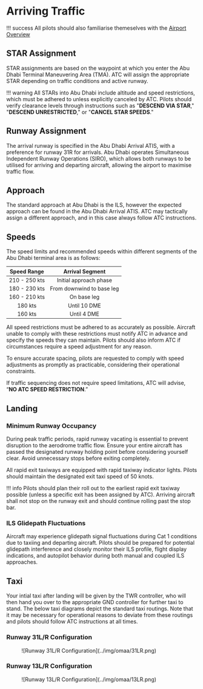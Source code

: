 # Arriving Traffic
!!! success
    All pilots should also familiarise themeselves with the [Airport Overview](overview)

## STAR Assignment
STAR assignments are based on the waypoint at which you enter the Abu Dhabi Terminal Maneuvering Area (TMA). ATC will assign the appropriate STAR depending on traffic conditions and active runway.

!!! warning
    All STARs into Abu Dhabi include altitude and speed restrictions, which must be adhered to unless explicitly canceled by ATC. Pilots should verify clearance levels through instructions such as "**DESCEND VIA STAR**," "**DESCEND UNRESTRICTED**," or "**CANCEL STAR SPEEDS**."

## Runway Assignment
The arrival runway is specified in the Abu Dhabi Arrival ATIS, with a preference for runway 31R for arrivals. Abu Dhabi operates Simultaneous Independent Runway Operations (SIRO), which allows both runways to be utilised for arriving and departing aircraft, allowing the airport to maximise traffic flow.

## Approach
The standard approach at Abu Dhabi is the ILS, however the expected approach can be found in the Abu Dhabi Arrival ATIS. ATC may tactically assign a different approach, and in this case always follow ATC instructions.

## Speeds
The speed limits and recommended speeds within different segments of the Abu Dhabi terminal area is as follows:

|  Speed Range  |              Arrival Segment              |
|:-------------:|:-----------------------------------------:|
| 210 - 250 kts |           Initial approach phase          |
| 180 - 230 kts |         From downwind to base leg         |
| 160 - 210 kts |                 On base leg               |
|    180 kts    |                Until 10 DME               |
|    160 kts    |                Until 4 DME                |

All speed restrictions must be adhered to as accurately as possible. Aircraft unable to comply with these restrictions must notify ATC in advance and specify the speeds they can maintain. Pilots should also inform ATC if circumstances require a speed adjustment for any reason.  

To ensure accurate spacing, pilots are requested to comply with speed adjustments as promptly as practicable, considering their operational constraints.  

If traffic sequencing does not require speed limitations, ATC will advise, “**NO ATC SPEED RESTRICTION**.”  

## Landing
### Minimum Runway Occupancy
During peak traffic periods, rapid runway vacating is essential to prevent disruption to the aerodrome traffic flow. Ensure your entire aircraft has passed the designated runway holding point before considering yourself clear. Avoid unnecessary stops before exiting completely.

All rapid exit taxiways are equipped with rapid taxiway indicator lights. Pilots should maintain the designated exit taxi speed of 50 knots.

!!! info
    Pilots should plan their roll out to the earliest rapid exit taxiway possible (unless a specific exit has been assigned by ATC). Arriving aircraft shall not stop on the runway exit and should continue rolling past the stop bar.

### ILS Glidepath Fluctuations
Aircraft may experience glidepath signal fluctuations during Cat 1 conditions due to taxiing and departing aircraft. Pilots should be prepared for potential glidepath interference and closely monitor their ILS profile, flight display indications, and autopilot behavior during both manual and coupled ILS approaches.

## Taxi
Your intial taxi after landing will be given by the TWR controller, who will then hand you over to the appropriate GND controller for further taxi to stand. The below taxi diagrams depict the standard taxi routings. Note that it may be necessary for operational reasons to deviate from these routings and pilots should follow ATC instructions at all times.

### Runway 31L/R Configuration
<figure markdown>
![Runway 31L/R Configuration](../img/omaa/31LR.png)
</figure>

### Runway 13L/R Configuration
<figure markdown>
![Runway 13L/R Configuration](../img/omaa/13LR.png)
</figure>